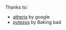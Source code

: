 Thanks to:
- [atheris](github/google/atheris) by google
- [pytezos](https://github.com/baking-bad/pytezos) by Baking bad